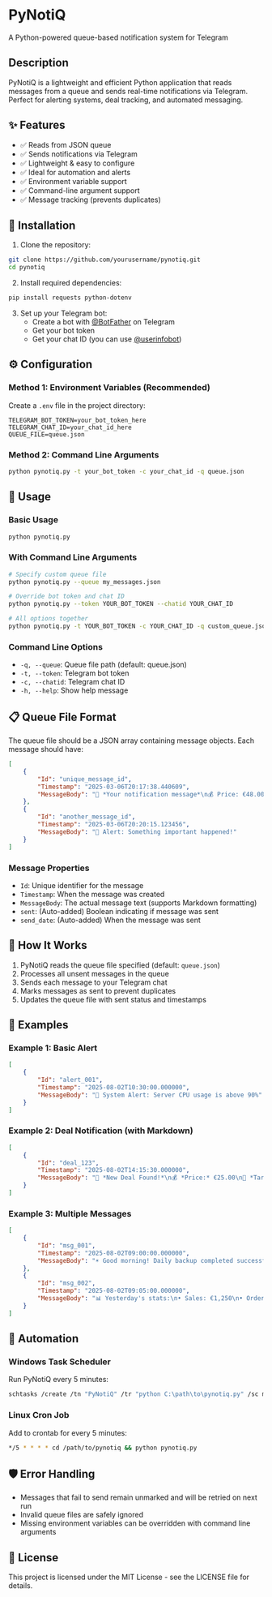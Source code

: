 # PyNotiQ
A Python-powered queue-based notification system for Telegram

## Description
PyNotiQ is a lightweight and efficient Python application that reads messages from a queue and sends real-time notifications via Telegram. Perfect for alerting systems, deal tracking, and automated messaging.

## ✨ Features
- ✅ Reads from JSON queue
- ✅ Sends notifications via Telegram
- ✅ Lightweight & easy to configure
- ✅ Ideal for automation and alerts
- ✅ Environment variable support
- ✅ Command-line argument support
- ✅ Message tracking (prevents duplicates)

## 🚀 Installation

1. Clone the repository:
```bash
git clone https://github.com/yourusername/pynotiq.git
cd pynotiq
```

2. Install required dependencies:
```bash
pip install requests python-dotenv
```

3. Set up your Telegram bot:
   - Create a bot with [@BotFather](https://t.me/botfather) on Telegram
   - Get your bot token
   - Get your chat ID (you can use [@userinfobot](https://t.me/userinfobot))

## ⚙️ Configuration

### Method 1: Environment Variables (Recommended)
Create a `.env` file in the project directory:
```env
TELEGRAM_BOT_TOKEN=your_bot_token_here
TELEGRAM_CHAT_ID=your_chat_id_here
QUEUE_FILE=queue.json
```

### Method 2: Command Line Arguments
```bash
python pynotiq.py -t your_bot_token -c your_chat_id -q queue.json
```

## 📖 Usage

### Basic Usage
```bash
python pynotiq.py
```

### With Command Line Arguments
```bash
# Specify custom queue file
python pynotiq.py --queue my_messages.json

# Override bot token and chat ID
python pynotiq.py --token YOUR_BOT_TOKEN --chatid YOUR_CHAT_ID

# All options together
python pynotiq.py -t YOUR_BOT_TOKEN -c YOUR_CHAT_ID -q custom_queue.json
```

### Command Line Options
- `-q, --queue`: Queue file path (default: queue.json)
- `-t, --token`: Telegram bot token
- `-c, --chatid`: Telegram chat ID
- `-h, --help`: Show help message

## 📋 Queue File Format

The queue file should be a JSON array containing message objects. Each message should have:

```json
[
    {
        "Id": "unique_message_id",
        "Timestamp": "2025-03-06T20:17:38.440609",
        "MessageBody": "📢 *Your notification message*\n💰 Price: €48.00\n🔗 [Link](https://example.com)"
    },
    {
        "Id": "another_message_id", 
        "Timestamp": "2025-03-06T20:20:15.123456",
        "MessageBody": "🚨 Alert: Something important happened!"
    }
]
```

### Message Properties
- `Id`: Unique identifier for the message
- `Timestamp`: When the message was created
- `MessageBody`: The actual message text (supports Markdown formatting)
- `sent`: (Auto-added) Boolean indicating if message was sent
- `send_date`: (Auto-added) When the message was sent

## 🔄 How It Works

1. PyNotiQ reads the queue file specified (default: `queue.json`)
2. Processes all unsent messages in the queue
3. Sends each message to your Telegram chat
4. Marks messages as sent to prevent duplicates
5. Updates the queue file with sent status and timestamps

## 📝 Examples

### Example 1: Basic Alert
```json
[
    {
        "Id": "alert_001",
        "Timestamp": "2025-08-02T10:30:00.000000",
        "MessageBody": "🚨 System Alert: Server CPU usage is above 90%"
    }
]
```

### Example 2: Deal Notification (with Markdown)
```json
[
    {
        "Id": "deal_123",
        "Timestamp": "2025-08-02T14:15:30.000000", 
        "MessageBody": "📢 *New Deal Found!*\n💰 *Price:* €25.00\n🎯 *Target:* €50.00\n🔗 [View Item](https://example.com/item/123)"
    }
]
```

### Example 3: Multiple Messages
```json
[
    {
        "Id": "msg_001",
        "Timestamp": "2025-08-02T09:00:00.000000",
        "MessageBody": "☀️ Good morning! Daily backup completed successfully."
    },
    {
        "Id": "msg_002", 
        "Timestamp": "2025-08-02T09:05:00.000000",
        "MessageBody": "📊 Yesterday's stats:\n• Sales: €1,250\n• Orders: 45\n• New customers: 12"
    }
]
```

## 🔧 Automation

### Windows Task Scheduler
Run PyNotiQ every 5 minutes:
```bash
schtasks /create /tn "PyNotiQ" /tr "python C:\path\to\pynotiq.py" /sc minute /mo 5
```

### Linux Cron Job
Add to crontab for every 5 minutes:
```bash
*/5 * * * * cd /path/to/pynotiq && python pynotiq.py
```

## 🛡️ Error Handling

- Messages that fail to send remain unmarked and will be retried on next run
- Invalid queue files are safely ignored
- Missing environment variables can be overridden with command line arguments

## 📄 License

This project is licensed under the MIT License - see the LICENSE file for details.
